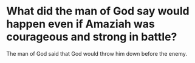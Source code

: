 # What did the man of God say would happen even if Amaziah was courageous and strong in battle?

The man of God said that God would throw him down before the enemy. 